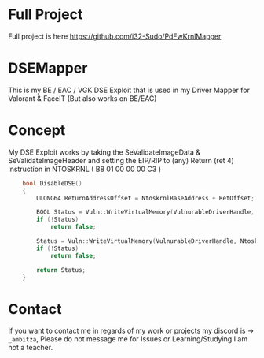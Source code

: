 # Full Project
Full project is here https://github.com/i32-Sudo/PdFwKrnlMapper
# DSEMapper
This is my BE / EAC / VGK DSE Exploit that is used in my Driver Mapper for Valorant &amp; FaceIT (But also works on BE/EAC)

# Concept
My DSE Exploit works by taking the SeValidateImageData & SeValidateImageHeader and setting the EIP/RIP to (any) Return (ret 4) instruction in NTOSKRNL ( B8 01 00 00 00 C3 )
```cpp
	bool DisableDSE()
	{
		ULONG64 ReturnAddressOffset = NtoskrnlBaseAddress + RetOffset;

		BOOL Status = Vuln::WriteVirtualMemory(VulnurableDriverHandle, NtoskrnlBaseAddress + SeValidateImageHeaderOffset, &ReturnAddressOffset, sizeof(ReturnAddressOffset));
		if (!Status)
			return false;

		Status = Vuln::WriteVirtualMemory(VulnurableDriverHandle, NtoskrnlBaseAddress + SeValidateImageDataOffset, &ReturnAddressOffset, sizeof(ReturnAddressOffset));
		if (!Status)
			return false;

		return Status;
	}
```
# Contact
If you want to contact me in regards of my work or projects my discord is -> `_ambitza`, Please do not message me for Issues or Learning/Studying I am not a teacher.
